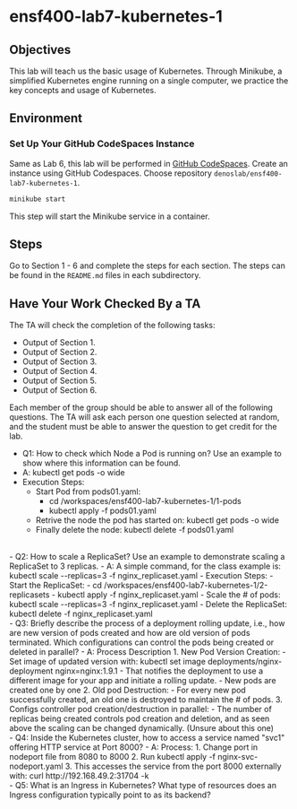 # ensf400-lab7-kubernetes-1

## Objectives
This lab will teach us the basic usage of Kubernetes. Through Minikube, a simplified Kubernetes engine running on a single computer, we practice the key concepts and usage of Kubernetes.

## Environment

### Set Up Your GitHub CodeSpaces Instance

Same as Lab 6, this lab will be performed in [GitHub CodeSpaces](https://github.com/codespaces). Create an instance using GitHub Codespaces. Choose repository `denoslab/ensf400-lab7-kubernetes-1`.


```bash
minikube start
```

This step will start the Minikube service in a container.

## Steps

Go to Section 1 - 6 and complete the steps for each section. The steps can be found in the `README.md` files in each subdirectory.

## Have Your Work Checked By a TA

The TA will check the completion of the following tasks:

- Output of Section 1.
- Output of Section 2.
- Output of Section 3.
- Output of Section 4.
- Output of Section 5.
- Output of Section 6.

Each member of the group should be able to answer all of the following questions. The TA will ask each person one question selected at random, and the student must be able to answer the question to get credit for the lab.

- Q1: How to check which Node a Pod is running on? Use an example to show where this information can be found.
- A: kubectl get pods -o wide
- Execution Steps:
    - Start Pod from pods01.yaml: 
        - cd /workspaces/ensf400-lab7-kubernetes-1/1-pods
        - kubectl apply -f pods01.yaml
    - Retrive the node the pod has started on: kubectl get pods -o wide
    - Finally delete the node: kubectl delete -f pods01.yaml
<br />
- Q2: How to scale a ReplicaSet? Use an example to demonstrate scaling a ReplicaSet to 3 replicas.
- A: A simple command, for the class example is: kubectl scale --replicas=3 -f nginx_replicaset.yaml
- Execution Steps:
    - Start the ReplicaSet:
        - cd /workspaces/ensf400-lab7-kubernetes-1/2-replicasets
        - kubectl apply -f nginx_replicaset.yaml
    - Scale the # of pods: kubectl scale --replicas=3 -f nginx_replicaset.yaml
    - Delete the ReplicaSet: kubectl delete -f nginx_replicaset.yaml
<br />
- Q3: Briefly describe the process of a deployment rolling update, i.e., how are new version of pods created and how are old version of pods terminated. Which configurations can control the pods being created or deleted in parallel?
- A: Process Description
    1. New Pod Version Creation:
        - Set image of updated version with: kubectl set image  deployments/nginx-deployment nginx=nginx:1.9.1
        - That notifies the deployment to use a different image for your app and initiate a rolling update.
        - New pods are created one by one
    2. Old pod Destruction:
        - For every new pod successfully created, an old one is destroyed to maintain the # of pods.
    3. Configs controller pod creation/destruction in parallel:
        - The number of replicas being created controls pod creation and deletion, and as seen above the scaling can be changed dynamically. (Unsure about this one)
<br />
- Q4: Inside the Kubernetes cluster, how to access a service named "svc1" offering HTTP service at Port 8000?
- A: Process:
    1. Change port in nodeport file from 8080 to 8000
    2. Run kubectl apply -f nginx-svc-nodeport.yaml
    3. This accesses the service from the port 8000 externally with: curl http://192.168.49.2:31704 -k
<br />
- Q5: What is an Ingress in Kubernetes? What type of resources does an Ingress configuration typically point to as its backend? 
